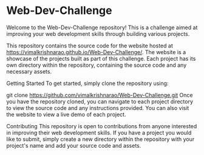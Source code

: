 # Web-Dev-Challenge

Welcome to the Web-Dev-Challenge repository! This is a challenge aimed at improving your web development skills through building various projects.

This repository contains the source code for the website hosted at https://vimalkrishnarao.github.io/Web-Dev-Challenge/. The website is a showcase of the projects built as part of this challenge. Each project has its own directory within the repository, containing the source code and any necessary assets.

Getting Started
To get started, simply clone the repository using:

git clone https://github.com/vimalkrishnarao/Web-Dev-Challenge.git
Once you have the repository cloned, you can navigate to each project directory to view the source code and any instructions provided. You can also visit the website to view a live demo of each project.

Contributing
This repository is open to contributions from anyone interested in improving their web development skills. If you have a project you would like to submit, simply create a new directory within the repository with your project's name and add your source code and assets.

